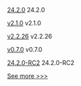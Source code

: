 
[24.2.0](https://github.com/hyperledger/besu/releases/tag/24.2.0) 24.2.0

[v2.1.0](https://github.com/hyperledger/aries-framework-kotlin/releases/tag/v2.1.0) v2.1.0

[v2.2.26](https://github.com/hyperledger/fabric-sdk-java/releases/tag/v2.2.26) v2.2.26

[v0.7.0](https://github.com/hyperledger/firefly-helm-charts/releases/tag/v0.7.0) v0.7.0

[24.2.0-RC2](https://github.com/hyperledger/besu/releases/tag/24.2.0-RC2) 24.2.0-RC2


[See more >>>](https://start-here.hyperledger.org/releases)
